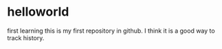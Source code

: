 # helloworld
first learning
this is my first repository in github. I think it is  a good way to track history.
